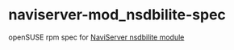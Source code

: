 # naviserver-mod_nsdbilite-spec

openSUSE rpm spec for [NaviServer nsdbilite module](http://bitbucket.org/naviserver/nsdbilite)

